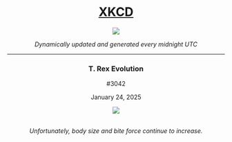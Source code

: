 
<h1 align="center"><a href="https://xkcd.com">XKCD</a></h1>
<div align="center">
    <img src="https://img.shields.io/github/last-commit/ShashashankThakur/XKCD?label=last%20updated" />
</div>

<p align="center"><i>Dynamically updated and generated every midnight UTC</i></p>
<hr>
<div align="center">
    <h3><strong>T. Rex Evolution</strong></h3>
    <p>#3042</p>
    <p>January 24, 2025</p>
    <img src="https://imgs.xkcd.com/comics/t_rex_evolution.png">
    <br></br>
    <p><i>Unfortunately, body size and bite force continue to increase.</i></p>
</div>
